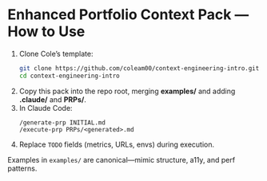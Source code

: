 # Enhanced Portfolio Context Pack — How to Use

1. Clone Cole’s template:
   ```bash
   git clone https://github.com/coleam00/context-engineering-intro.git
   cd context-engineering-intro
   ```
2. Copy this pack into the repo root, merging **examples/** and adding **.claude/** and **PRPs/**.
3. In Claude Code:
   ```
   /generate-prp INITIAL.md
   /execute-prp PRPs/<generated>.md
   ```
4. Replace `TODO` fields (metrics, URLs, envs) during execution.

Examples in `examples/` are canonical—mimic structure, a11y, and perf patterns.

